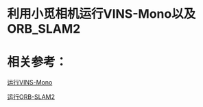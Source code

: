 # 利用小觅相机运行VINS-Mono以及ORB_SLAM2

# 相关参考：
[运行VINS-Mono](https://blog.csdn.net/learning_tortosie/article/details/83217763)

[运行ORB-SLAM2](https://blog.csdn.net/weixin_39702448/article/details/103403735)

